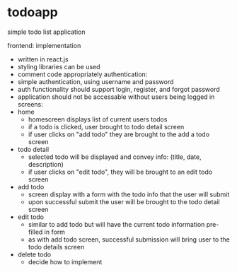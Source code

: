 # todoapp
simple todo list application

frontend:
implementation
- written in react.js
- styling libraries can be used
- comment code appropriately
authentication:
- simple authentication, using username and password
- auth functionality should support login, register, and forgot password
- application should not be accessable without users being logged in
screens:
- home
  * homescreen displays list of current users todos
  * if a todo is clicked, user brought to todo detail screen
  * if user clicks on "add todo" they are brought to the add a todo screen
- todo detail
  * selected todo will be displayed and convey info: (title, date, description)
  * if user clicks on "edit todo", they will be brought to an edit todo screen
- add todo
  * screen display with a form with the todo info that the user will submit
  * upon successful submit the user will be brought to the todo detail screen
- edit todo
  * similar to add todo but will have the current todo information pre-filled in form
  * as with add todo screen, successful submission will bring user to the todo details screen
- delete todo
  * decide how to implement 
